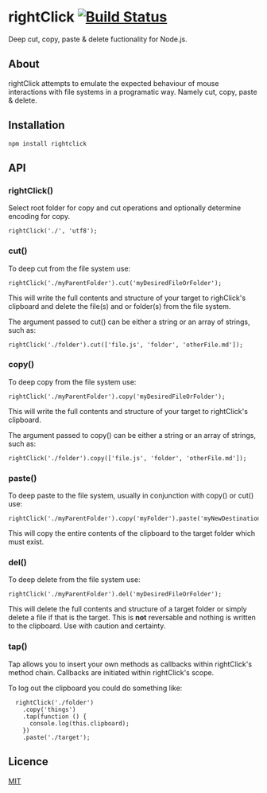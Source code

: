 # rightClick [![Build Status](https://secure.travis-ci.org/mattyod/rightClick.png)](http://travis-ci.org/mattyod/rightclick)

Deep cut, copy, paste & delete fuctionality for Node.js.

## About

rightClick attempts to emulate the expected behaviour of mouse interactions
with file systems in a programatic way. Namely cut, copy, paste & delete.

## Installation

    npm install rightclick

## API

### rightClick()

Select root folder for copy and cut operations and optionally determine encoding for copy.

    rightClick('./', 'utf8');

### cut()

To deep cut from the file system use:

    rightClick('./myParentFolder').cut('myDesiredFileOrFolder');

This will write the full contents and structure of your target to righClick's
clipboard and delete the file(s) and or folder(s) from the file system.

The argument passed to cut() can be either a string or an array of strings,
such as:

    rightClick('./folder').cut(['file.js', 'folder', 'otherFile.md']);

### copy()

To deep copy from the file system use:

    rightClick('./myParentFolder').copy('myDesiredFileOrFolder');

This will write the full contents and structure of your target to rightClick's
clipboard.

The argument passed to copy() can be either a string or an array of strings,
such as:

    rightClick('./folder').copy(['file.js', 'folder', 'otherFile.md']);

### paste()

To deep paste to the file system, usually in conjunction with copy() or cut()
use:

    rightClick('./myParentFolder').copy('myFolder').paste('myNewDestination');

This will copy the entire contents of the clipboard to the target folder which
must exist.

### del()

To deep delete from the file system use:

    rightClick('./myParentFolder').del('myDesiredFileOrFolder');

This will delete the full contents and structure of a target folder or simply
delete a file if that is the target. This is **not** reversable and nothing is
written to the clipboard. Use with caution and certainty.

### tap()

Tap allows you to insert your own methods as callbacks within rightClick's method chain. Callbacks are initiated within rightClick's
scope.

To log out the clipboard you could do something like:

```
  rightClick('./folder')
    .copy('things')
    .tap(function () {
      console.log(this.clipboard);
    })
    .paste('./target');
```

## Licence

[MIT](https://github.com/mattyod/rightclick/blob/master/LICENSE)
